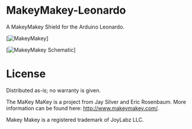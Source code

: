 # MakeyMakey-Leonardo

A MakeyMakey Shield for the Arduino Leonardo. 

[![MakeyMakey](https://github.com/robotfreak/MakeyMakey-Leonardo/blob/master/hardware/Pictures/IMG_4019_20_21_tonemapped.jpg)]

[![MakeyMakey Schematic](https://github.com/robotfreak/MakeyMakey-Leonardo/blob/master/hardware/Fritzing/makeymakey/MaKey-MaKey-Shield_Steckplatine.png)]

# License

Distributed as-is; no warranty is given.

The MaKey MaKey is a project from Jay Silver and Eric Rosenbaum. More information can be found here: http://www.makeymakey.com/.

Makey Makey is a registered trademark of JoyLabz LLC.
